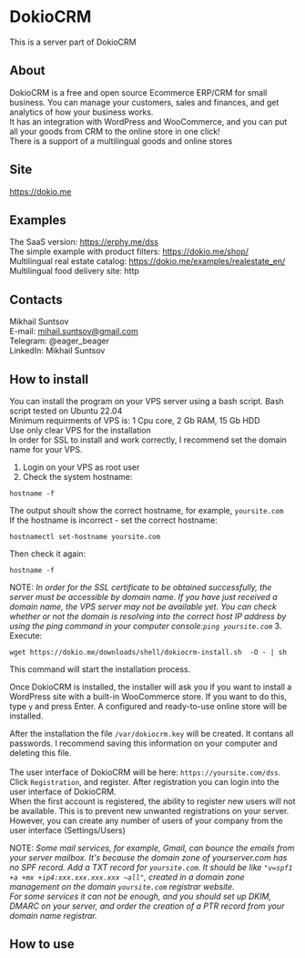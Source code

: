 # DokioCRM<br>
This is a server part of DokioCRM
## About
DokioCRM is a free and open source Ecommerce ERP/CRM for small business. You can manage your customers, sales and finances, and get analytics of how your business works.<br>
It has an integration with WordPress and WooCommerce, and you can put all your goods from CRM to the online store in one click!<br>
There is a support of a multilingual goods and online stores<br>

## Site
https://dokio.me<br>

## Examples
The SaaS version: https://erphy.me/dss<br>
The simple example with product filters: https://dokio.me/shop/<br>
Multilingual real estate catalog: https://dokio.me/examples/realestate_en/<br>
Multilingual food delivery site: http

## Contacts
Mikhail Suntsov<br>
E-mail: mihail.suntsov@gmail.com<br>
Telegram: @eager_beager<br>
LinkedIn: Mikhail Suntsov<br>

## How to install
You can install the program on your VPS server using a bash script. 
Bash script tested on Ubuntu 22.04<br>
Minimum requirments of VPS is: 1 Cpu core, 2 Gb RAM, 15 Gb HDD<br>
Use only clear VPS for the installation<br>
In order for SSL to install and work correctly, I recommend set the domain name for your VPS.
1. Login on your VPS as root user
2. Check the system hostname:
```shell
hostname -f
```
The output shoult show the correct hostname, for example, `yoursite.com`<br>
If the hostname is incorrect - set the correct hostname:
```shell
hostnamectl set-hostname yoursite.com
```
Then check it again:
```shell
hostname -f
```
NOTE: _In order for the SSL certificate to be obtained successfully, the server must be accessible by domain name. If you have just received a domain name, the VPS server may not be available yet. You can check whether or not the domain is resolving into the correct host IP address by using the ping command in your computer console:`ping yoursite.com`_
3. Execute:
```shell
wget https://dokio.me/downloads/shell/dokiocrm-install.sh  -O - | sh
```
This command will start the installation process. 

Once DokioCRM is installed, the installer will ask you if you want to install a WordPress site with a built-in WooCommerce store. If you want to do this, type `y` and press Enter. 
A configured and ready-to-use online store will be installed.


After the installation the file `/var/dokiocrm.key` will be created. It contans all passwords. I recommend saving this information on your computer and deleting this file.<br><br>
The user interface of DokioCRM will be here: `https://yoursite.com/dss`.<br>
Click `Registration`, and register. After registration you can login into the user interface of DokioCRM.<br>
When the first account is registered, the ability to register new users will not be available. This is to prevent new unwanted registrations on your server. However, you can create any number of users of your company from the user interface (Settings/Users)

NOTE: _Some mail services, for example, Gmail, can bounce the emails from your server mailbox. It's because the domain zone of yourserver.com has no SPF record. Add a TXT record for `yoursite.com`. It should be like `"v=spf1 +a +mx +ip4:xxx.xxx.xxx.xxx ~all"`, created in a domain zone management on the domain `yoursite.com` registrar website. <br>
For some services it can not be enough, and you should set up DKIM, DMARC on your server, and order the creation of a PTR record from your domain name registrar._


## How to use